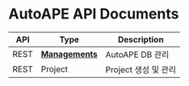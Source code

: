 # AutoAPE API Documents

| API | Type | Description |
| --- | ---- | ----------- |
| REST | [**Managements**](./rest/Managements.md) | AutoAPE DB 관리 |
| REST | Project | Project 생성 및 관리 |